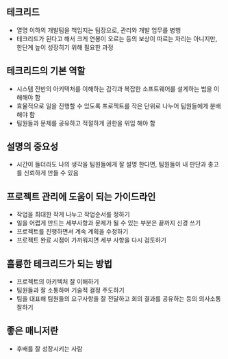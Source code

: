 ## 테크리드

-   열명 이하의 개발팀을 책임지는 팀장으로, 관리와 개발 업무를 병행
-   테크리드가 된다고 해서 크게 연봉이 오르는 등의 보상이 따르는 자리는 아니지만, 한단계 높이 성장히기 위해 필요한 과정

## 테크리드의 기본 역할

-   시스템 전반의 아키텍처를 이해하는 감각과 복잡한 소프트웨어를 설게하는 법을 이해해야 함
-   효율적으로 일을 진행할 수 있도록 프로젝트를 작은 단위로 나누어 팀원들에게 분배해야 함
-   팀원들과 문제를 공유하고 적절하게 권한을 위임 해야 함

## 설명의 중요성

-   시간이 들더라도 나의 생각을 팀원들에게 잘 설명 한다면, 팀원들이 내 판단과 충고를 신뢰하게 만들 수 있음

## 프로젝트 관리에 도움이 되는 가이드라인

-   작업을 최대한 작게 나누고 작업순서를 정하기
-   일을 어렵게 만드는 세부사항과 문제가 될 수 있는 부분은 끝까지 신경 쓰기
-   프로젝트를 진행하면서 계속 계획을 수정하기
-   프로젝트 완료 시점이 가까워지면 세부 사항을 다시 검토하기

## 훌륭한 테크리드가 되는 방법

-   프로젝트의 아키텍처 잘 이해하기
-   팀원들과 잘 소통하며 기술적 결정 주도하기
-   팀을 대표해 팀원들의 요구사항을 잘 전달하고 회의 결과를 공유하는 등의 의사소통 잘하기

## 좋은 매니저란

-   후배를 잘 성장시키는 사람
